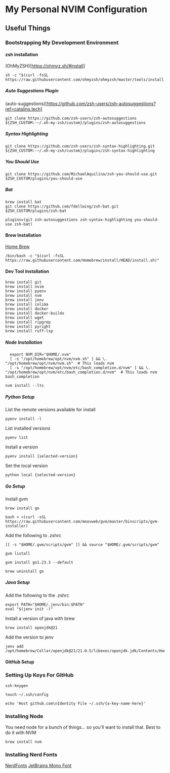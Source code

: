 # My Personal NVIM Configuration

## Useful Things

### Bootstrapping My Development Environment

#### zsh installation
(OhMyZSH)[https://ohmyz.sh/#install]

```
sh -c "$(curl -fsSL https://raw.githubusercontent.com/ohmyzsh/ohmyzsh/master/tools/install.sh)"
```

##### Auto Suggestions Plugin

(auto-suggestions)[https://github.com/zsh-users/zsh-autosuggestions?ref=catalins.tech]
```
git clone https://github.com/zsh-users/zsh-autosuggestions ${ZSH_CUSTOM:-~/.oh-my-zsh/custom}/plugins/zsh-autosuggestions
```

##### Syntax Highlighting

```
git clone https://github.com/zsh-users/zsh-syntax-highlighting.git ${ZSH_CUSTOM:-~/.oh-my-zsh/custom}/plugins/zsh-syntax-highlighting
```

##### You Should Use

```
git clone https://github.com/MichaelAquilina/zsh-you-should-use.git $ZSH_CUSTOM/plugins/you-should-use
```

##### Bat

```
brew install bat
git clone https://github.com/fdellwing/zsh-bat.git $ZSH_CUSTOM/plugins/zsh-bat
```

```
plugins=(git zsh-autosuggestions zsh-syntax-highlighting you-should-use zsh-bat)
```

#### Brew Installation
[Home Brew](https://brew.sh/)
```
/bin/bash -c "$(curl -fsSL https://raw.githubusercontent.com/Homebrew/install/HEAD/install.sh)"
```

#### Dev Tool Installation
```
brew install git
brew install nvim
brew install pyenv
brew install nvm
brew install jenv
brew install colima
brew install docker
brew install docker-buildx
brew install wget
brew install ripgrep
brew install pyright
brew install ruff-lsp
```

##### Node Installation

```
  export NVM_DIR="$HOME/.nvm"
  [ -s "/opt/homebrew/opt/nvm/nvm.sh" ] && \. "/opt/homebrew/opt/nvm/nvm.sh"  # This loads nvm
  [ -s "/opt/homebrew/opt/nvm/etc/bash_completion.d/nvm" ] && \. "/opt/homebrew/opt/nvm/etc/bash_completion.d/nvm"  # This loads nvm bash_completion
```

```
nvm install --lts
```
##### Python Setup

List the remote versions available for install
```
pyenv install -l
```

List installed versions
```
pyenv list
```

Install a version
```
pyenv install {selected-version}
```

Set the local version
```
python local {selected-version}
```

##### Go Setup
Install gvm

```
brew install go
```

```
bash < <(curl -sSL https://raw.githubusercontent.com/moovweb/gvm/master/binscripts/gvm-installer)
```
Add the following to .zshrc
```
[[ -s "$HOME/.gvm/scripts/gvm" ]] && source "$HOME/.gvm/scripts/gvm"
```

```
gvm listall
```

```
gvm install go1.23.3 --default 
```

```
brew uninstall go
```

##### Java Setup

Add the following to the .zshrc
```
export PATH="$HOME/.jenv/bin:$PATH"
eval "$(jenv init -)"
```

Install a version of java with brew
```
brew install openjdk@21
```

Add the version to jenv

```
jenv add /opt/homebrew/Cellar/openjdk@21/21.0.5/libexec/openjdk.jdk/Contents/Home
```


#### GitHub Setup
### Setting Up Keys For GitHub

```
ssh-keygen
```

```
touch ~/.ssh/config
```

```
echo 'Host github.com\nIdentity File ~/.ssh/{a-key-name-here}'
```

### Installing Node
You need node for a bunch of things... so you'll want to install that. Best to do it with NVM

```
brew install nvm
```

### Installing Nerd Fonts
[NerdFonts](https://www.nerdfonts.com/)
[JetBrains Mono Font](https://github.com/ryanoasis/nerd-fonts/releases/download/v3.2.1/JetBrainsMono.zip)
